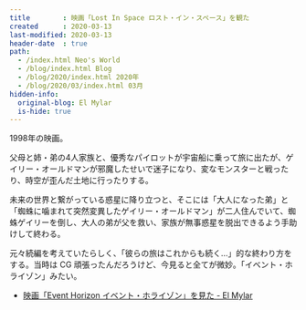```yaml
---
title        : 映画「Lost In Space ロスト・イン・スペース」を観た
created      : 2020-03-13
last-modified: 2020-03-13
header-date  : true
path:
  - /index.html Neo's World
  - /blog/index.html Blog
  - /blog/2020/index.html 2020年
  - /blog/2020/03/index.html 03月
hidden-info:
  original-blog: El Mylar
  is-hide: true
---
```


1998年の映画。

父母と姉・弟の4人家族と、優秀なパイロットが宇宙船に乗って旅に出たが、ゲイリー・オールドマンが邪魔したせいで迷子になり、変なモンスターと戦ったり、時空が歪んだ土地に行ったりする。

未来の世界と繋がっている惑星に降り立つと、そこには「大人になった弟」と「蜘蛛に噛まれて突然変異したゲイリー・オールドマン」が二人住んでいて、蜘蛛ゲイリーを倒し、大人の弟が父を救い、家族が無事惑星を脱出できるよう手助けして終わる。

元々続編を考えていたらしく、「彼らの旅はこれからも続く…」的な終わり方をする。当時は CG 頑張ったんだろうけど、今見ると全てが微妙。「イベント・ホライゾン」みたい。

- [映画「Event Horizon イベント・ホライゾン」を見た - El Mylar](https://neos21.hateblo.jp/entry/2019/11/12/133339)
